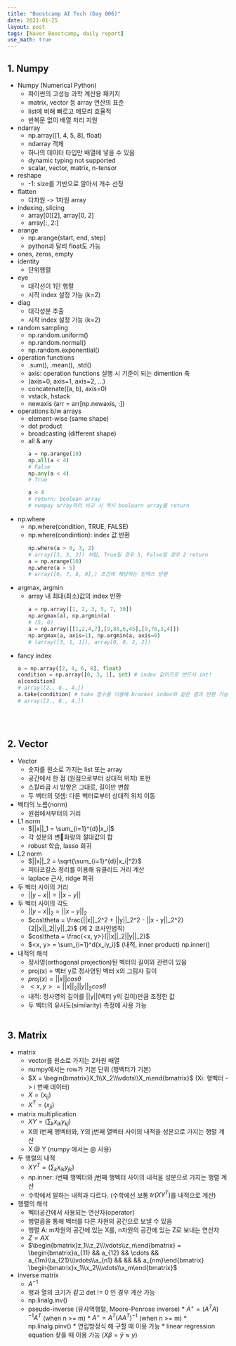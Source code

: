 ```yaml
---
title: "Boostcamp AI Tech (Day 006)"
date: 2021-01-25
layout: post
tags: [Naver Boostcamp, daily report]
use_math: true
---
```


## 1. Numpy

* Numpy (Numerical Python)
    * 파이썬의 고성능 과학 계산용 패키지
    * matrix, vector 등 array 연산의 표준
    * list에 비해 빠르고 메모리 효율적
    * 반복문 없이 배열 처리 지원
* ndarray
    * np.array([1, 4, 5, 8], float)
    * ndarray 객체
    * 하나의 데이터 타입만 배열에 넣을 수 있음
    * dynamic typing not supported
    * scalar, vector, matrix, n-tensor
* reshape
    * -1: size를 기반으로 알아서 개수 선정
* flatten
    * 다차원 -> 1차원 array
* indexing, slicing
    * array[0][2], array[0, 2]
    * array[:, 2:]
* arange
    * np.arange(start, end, step)
    * python과 달리 float도 가능
* ones, zeros, empty
* identity
    * 단위행렬
* eye
    * 대각선이 1인 행렬
    * 시작 index 설정 가능 (k=2)
* diag
    * 대각성분 추출
    * 시작 index 설정 가능 (k=2)
* random sampling
    * np.random.uniform()
    * np.random.normal()
    * np.random.exponential()
* operation functions
    * .sum(), .mean(), .std()
    * axis: operation functions 실행 시 기준이 되는 dimention 축
    * (axis=0, axis=1, axis=2, ...)
    * concatenate((a, b), axis=0)
    * vstack, hstack
    * newaxis (arr = arr[np.newaxis, :])
* operations b/w arrays
    * element-wise (same shape)
    * dot product
    * broadcasting (different shape)
    * all & any
        ```python
        a = np.arange(10)
        np.all(a < 4)
        # False
        np.any(a < 4)
        # True
        
        a < 4
        # return: boolean array
        # numpay array끼리 비교 시 역시 boolearn array를 return
        ```
* np.where
    * np.where(condition, TRUE, FALSE)
    * np.where(condintion): index 값 반환
        ```python
        np.where(a > 0, 3, 2)
        # array([3, 3, 2]) 처럼, True일 경우 3, False일 경우 2 return
        a = np.arange(10)
        np.where(a > 5)
        # array([6, 7, 8, 9],) 조건에 해당하는 인덱스 반환
        ```
* argmax, argmin
    * array 내 최대(최소)값의 index 반환
        ```python
        a = np.array([1, 2, 3, 5, 7, 30])
        np.argmax(a), np.argmin(a)
        # (5, 0)
        a = np.array([[1,2,4,7],[9,88,6,45],[9,76,3,4]])
        np.argmax(a, axis=1), np.argmin(a, axis=0)
        # (array([3, 1, 1]), array[0, 0, 2, 2])
        ```
* fancy index
    ```python
    a = np.array([2, 4, 6, 8], float)
    condition = np.array([0, 3, 1], int) # index 값이므로 반드시 int!
    a[condition]
    # array([2., 8., 4.])
    a.take(condition) # take 함수를 이용해 bracket index와 같은 결과 반환 가능
    # array([2., 8., 4.])
    ```
<br><br>

## 2. Vector

* Vector
    * 숫자를 원소로 가지는 list 또는 array
    * 공간에서 한 점 (원점으로부터 상대적 위치) 표현
    * 스칼라곱 시 방향은 그대로, 길이만 변함
    * 두 벡터의 덧셈: 다른 벡터로부터 상대적 위치 이동
* 벡터의 노름(norm)
    * 원점에서부터의 거리
* L1 norm
    * $||x||_1 = \sum_{i=1}^{d}|x_i|$
    * 각 성분의 변화량의 절대값의 합
    * robust 학습, lasso 회귀
* L2 norm
    * $||x||_2 = \sqrt{\sum_{i=1}^{d}|x_i|^2}$
    * 피타코갈스 정리를 이용해 유클리드 거리 계산
    * laplace 근사, ridge 회귀
* 두 벡터 사이의 거리
    * $||y - x|| = ||x - y||$
* 두 벡터 사이의 각도
    * $||y - x||_2 = ||x - y||_2$
    * $cos\theta = \frac{||x||_2^2 + ||y||_2^2 - ||x - y||_2^2}{2||x||_2||y||_2}$ (제 2 코사인법칙)
    * $cos\theta = \frac{<x, y>}{||x||_2||y||_2}$
    * $<x, y> = \sum_{i=1}^d{x_iy_i}$ (내적, inner product) np.inner()
* 내적의 해석
    * 정사영(orthogonal projection)된 벡터의 길이와 관련이 있음
    * proj(x) = 벡터 y로 정사영된 벡터 x의 그림자 길이
    * $proj(x) = ||x||cos\theta$
    * $<x, y> = ||x||_2||y||_2cos\theta$
    * 내적: 정사영의 길이를 ||y||(벡터 y의 길이)만큼 조정한 값
    * 두 벡터의 유사도(similarity) 측정에 사용 가능
<br><br>

## 3. Matrix

* matrix
    * vector를 원소로 가지는 2차원 배열
    * numpy에서는 row가 기본 단위 (행벡터가 기본)
    * $X = \begin{bmatrix}X_1\\X_2\\\vdots\\X_n\end{bmatrix}$ (Xi: 행벡터 -> i 번째 데이터)
    * $X = (x_{ij})$
    * $X^T = (x_{ji})$
* matrix multiplication
    * $XY = \Big(\sum_kx_{ik}y_{kj}\Big)$
    * X의 i번째 행벡터와, Y의 j번째 열벡터 사이의 내적을 성분으로 가지는 행렬 계산
    * X @ Y (numpy 에서는 @ 사용)
* 두 행렬의 내적
    * $XY^T = \Big(\sum_kx_{ik}y_{jk}\Big)$
    * np.inner: i번째 행벡터와 j번째 행벡터 사이의 내적을 성분으로 가지는 행렬 계산
    * 수학에서 말하는 내적과 다르다. (수학에선 보통 $tr(XY^T)$를 내적으로 계산)
* 행렬의 해석
    * 벡터공간에서 사용되는 연산자(operator)
    * 행렬곱을 통해 벡터를 다른 차원의 공간으로 보낼 수 있음
    * 행렬 A: m차원의 공간에 있는 X를, n차원의 공간에 있는 Z로 보내는 연산자
    * $Z = AX$
    * $\begin{bmatrix}z_1\\z_2\\\vdots\\z_n\end{bmatrix} = \begin{bmatrix}a_{11} && a_{12} && \cdots && a_{1m}\\a_{21}\\\vdots\\a_{n1} && && && a_{nm}\end{bmatrix} \begin{bmatrix}x_1\\x_2\\\vdots\\x_m\end{bmatrix}$
* inverse matrix
    * $A^{-1}$
    * 행과 열의 크기가 같고 det != 0 인 경우 계산 가능
    * np.linalg.inv()
    * pseudo-inverse (유사역행렬, Moore-Penrose inverse)
           * $A^+ = (A^TA)^{-1}A^T$ (when n >= m)
           * $A^+ = A^T(AA^T)^{-1}$ (when n >= m)
           * np.linalg.pinv()
           * 연립방정식 해 구할 때 이용 가능
           * linear regression equation 찾을 때 이용 가능 ($X\beta = \hat{y} \approx y$)
<br><br>
